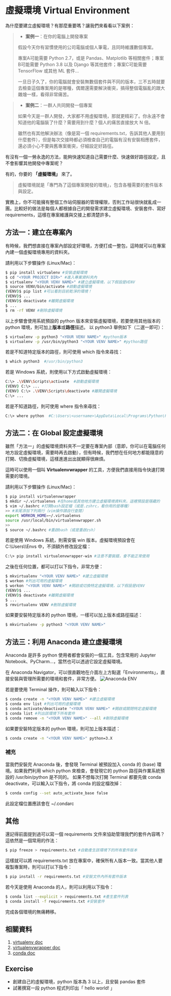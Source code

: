 # 虛擬環境 Virtual Environment

為什麼要建立虛擬環境？有那麼重要嗎？讓我們來看看以下案例：

> - **案例一**：在你的電腦上開發專案
> 
> 假設今天你有習慣使用的公司電腦或個人筆電，且同時維護數個專案。
>   
> 專案A可能需要 Python 2.7，或是 Pandas、Matplotlib 等相關套件；專案B可能需要 Python 3.8 以及 Django 等其他套件；專案C可能需要 TensorFlow 或其他 ML 套件...
> 
> 一旦日子久了，你的電腦就會安裝無數個套件與不同的版本，三不五時就要去檢查這個專案用的是哪種，偶爾還需要解決衝突，搞得整個電腦亂的跟大雜燴一樣，看得非常痛苦。


> - **案例二**：一群人共同開發一個專案
>  
> 如果今天是一群人開發，大家都不用虛擬環境，那就更精彩了。你永遠不會知道他的電腦裝了什麼？需要用到什麼？個人的痛苦直接放大 N 倍。
>     
> 雖然也有其他解決辦法（像是寫一個 requirements.txt，告訴其他人要用到什麼套件），但是每次交接時都必須檢查自己的電腦有沒有安裝相應套件，還必須小心不要與舊專案衝突，仔細設定好路徑。

有沒有一個一勞永逸的方法，能夠快速知道自己需要什麼、快速做好路徑設定，且不會影響其他開發中專案呢？

有的，你要的 **「虛擬環境」** 來了。

> 虛擬環境就是「專門為了這個專案開發的環境」，包含各種需要的套件版本與設定。

實務上，你不可能擁有整個工作站伺服器的管理權限，否則工作站很快就亂成一團。比較好的做法是每個人都根據自己的開發需求建立虛擬環境、安裝套件、寫好 requirements，這樣在專案維護與交接上都清楚許多。

## 方法一：建立在專案內

有時候，我們想直接在專案內部設定好環境，方便打成一整包，這時就可以在專案內建一個虛擬環境專用的資料夾。

請利用以下步驟操作 (Linux/Mac)：
``` bash
$ pip install virtualenv #安裝虛擬環境
$ cd "<YOUR PROJECT DIR>" #進入專案資料夾內
$ virtualenv "<YOUR VENV NAME>" #建立虛擬環境，以下假設是VENV
$ source VENV/bin/activate #啟動虛擬環境
(VENV)$ pip list #可以看到目前乾淨的環境！
(VENV)$ ...
(VENV)$ deactivate #離開虛擬環境
$ ...
$ rm -rf VENV #刪除虛擬環境
```
以上步驟會使用系統預設的 python 版本來安裝虛擬環境，若要使用其他版本的 python 環境，則可加上**版本**或**路徑**描述。
以 python3 舉例如下（二選一即可）：
``` bash
$ virtualenv -p python3 "<YOUR VENV NAME>" #python版本
$ virtualenv -p /usr/bin/python3 "<YOUR VENV NAME>" #python路徑
```
若是不知道特定版本的路徑，則可使用 which 指令來尋找：
``` bash
$ which python3  #/usr/bin/python3
```
若是 Windows 系統，則使用以下方式啟動虛擬環境：
``` bash
C:\> .\VENV\Scripts\activate  #啟動虛擬環境
(VENV) C:\> ...
(VENV) C:\> .\VENV\Scripts\deactivate #離開虛擬環境
C:\> ...
```
若是不知道路徑，則可使用 where 指令來尋找：
``` bash
C:\> where python  #C:\Users\<username>\AppData\Local\Programs\Python\Python3X\python.exe
```

## 方法二：在 Global 設定虛擬環境

雖然「方法一」的虛擬環境資料夾不一定要在專案內部（意即，你可以在電腦任何地方設定虛擬環境，需要時再去啟動），但有時候，我們想在任何地方都能隨意的打開、切換虛擬環境，這樣進進出出就顯得很麻煩。

這時可以使用一個叫 **Virtualenvwrapper** 的工具，方便我們直接用指令快速打開需要的環境。

請利用以下步驟操作 (Linux/Mac)：
``` bash
$ pip install virtualenvwrapper
$ mkdir ~/.virtualenvs #在home或其他地方建立虛擬環境資料夾，這裡預設是隱藏的
$ vim ~/.bashrc #打開bash設定檔（或是.zshrc，看你用的是哪種）
>> #末尾添加下列兩行（vim操作請自行查閱）
export WORKON_HOME=~/.virtualenvs
source /usr/local/bin/virtualenvwrapper.sh
>>
$ source ~/.bashrc #重啟bash（或是重啟zsh）
```
若是使用 Windows 系統，則需安裝 win 版本。虛擬環境預設會在 C:\Users\\<username>\Envs 中，不須額外修改設定檔：
``` bash
C:\> pip install virtualenvwrapper-win #注意不要裝錯，會不能正常使用
```
之後在任何位置，都可以打以下指令，非常方便：
``` bash
$ mkvirtualenv "<YOUR VENV NAME>" #建立虛擬環境
$ workon #列出可用的虛擬環境
$ workon "<YOUR VENV NAME>" #開啟或切換特定虛擬環境，以下假設是VENV
(VENV)$ ...
(VENV)$ deactivate #離開虛擬環境
$ ...
$ rmvirtualenv VENV #刪除虛擬環境
```
如果要安裝特定版本的 python 環境，一樣可以加上版本或路徑描述：
``` bash
$ mkvirtualenv -p python3 "<YOUR VENV NAME>"
```

## 方法三：利用 Anaconda 建立虛擬環境

Anaconda 是許多 python 使用者都會安裝的一個工具，包含常用的 Jupyter Notebook、PyCharm...，當然也可以透過它設定虛擬環境。

在 Anaconda Navigator，可以很直觀地在介面左上方點選「Environments」，直接安裝與管理所需要的環境和套件，非常方便。
![Anaconda ENV](https://i.imgur.com/RgZyKNL.png)

若是要使用 Terminal 操作，則可輸入以下指令：

``` bash
$ conda create -n "<YOUR VENV NAME>" #建立虛擬環境
$ conda env list #列出可用的虛擬環境
$ conda activate/deactivate "<YOUR VENV NAME>" #開啟或關閉特定虛擬環境
$ conda list #列出該環境下所有套件
$ conda remove -n "<YOUR VENV NAME>" --all #刪除虛擬環境
```
如果要安裝特定版本的 python 環境，則可加上版本描述：
``` bash
$ conda create -n "<YOUR VENV NAME>" python=3.X
```
### 補充
當我們安裝完 Anaconda 後，會發現 Terminal 被預設加入 conda 的 (base) 環境。如果我們利用 which python 來檢查，會發現它的 python 路徑與作業系統預設的 /usr/bin/python 是不同的。
如果不想每次打開 Terminal 都要先做 conda deactivate，可以輸入以下指令，將 conda 的設定檔改掉：
``` bash
$ conda config --set auto_activate_base false
```
此設定檔位置應該會在 ~/.condarc

## 其他

還記得前面提到過可以寫一個 requirements 文件來協助管理我們的套件內容嗎？這依然是一個常用的作法：
``` bash
$ pip freeze > requirements.txt #自動產生該環境下的所有套件版本
```
這樣就可以將 requirements.txt 放在專案中，確保所有人版本一致。當其他人要複製專案時，則可以打以下指令：
``` bash
$ pip install -r requirements.txt #安裝文件內所有套件版本
```
若今天是使用 Anaconda 的人，則可以利用以下指令：
``` bash
$ conda list --explicit > requirements.txt #產生套件列表
$ conda install -f requirements.txt #安裝套件
```
完成各個環境的無痛轉移。

## 相關資料

1. [virtualenv doc](https://virtualenv.pypa.io/en/latest/)
2. [virtualenvwrapper doc](https://virtualenvwrapper.readthedocs.io/en/latest/)
3. [conda doc](https://conda.io/projects/conda/en/latest/user-guide/tasks/manage-environments.html)

## Exercise
- 創建自己的虛擬環境，python 版本為 3 以上，且安裝 pandas 套件
- 試著撰寫一段 python 程式列印出「 hello world! 」
